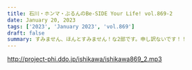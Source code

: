 ```yaml
---
title: 石川・ホンマ・ぶるんのBe-SIDE Your Life! vol.869-2
date: January 20, 2023
tags: ['2023', 'January 2023', 'vol.869']
draft: false
summary: すみません、ほんとすみません！な2部です。申し訳ないです！！
---
```


http://project-phi.ddo.jp/ishikawa/ishikawa869_2.mp3